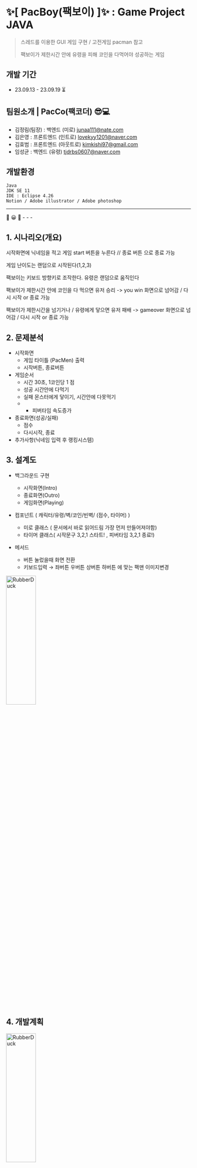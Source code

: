 # :sparkles:[ PacBoy(팩보이) ]:sparkles: : Game Project JAVA


> 스레드를 이용한 GUI 게임 구현 / 고전게임 pacman 참고
> 
> 팩보이가 제한시간 안에 유령을 피해 코인을 다먹어야 성공하는 게임

## 개발 기간
- 23.09.13 - 23.09.19 :hourglass_flowing_sand:
  
## 팀원소개 | PacCo(팩코더) :sunglasses::computer:
- 김정림(팀장) : 백엔드 (미로)  [junaa111@nate.com](junaa111@nate.com)
- 김은영 : 프론트엔드 (인트로) [lovekyy1201@naver.com](mailto:lovekyy1201@naver.com)
- 김효범 : 프론트엔드 (아웃트로) [kimkishi97@gmail.com](mailto:kimkishi97@gmail.com)
- 임성균 : 백엔드 (유령) [tjdrbs0607@naver.com](mailto:tjdrbs0607@naver.com)
  
##  개발환경 

    Java      
    JDK SE 11
    IDE : Eclipse 4.26
    Notion / Adobe illustrator / Adobe photoshop
***
:crystal_ball: :grinning: :ghost: - - -  
## 1. 시나리오(개요)

시작화면에 닉네임을 적고 게임 start 버튼을 누른다 // 종료 버튼 으로 종료 가능

게임 난이도는 랜덤으로 시작된다(1,2,3)

팩보이는 키보드 방향키로 조작한다. 유령은 랜덤으로 움직인다

팩보이가 제한시간 안에 코인을 다 먹으면 유저 승리 -> you win 화면으로 넘어감 / 다시 시작 or 종료 가능

팩보이가 제한시간을 넘기거나 / 유령에게 닿으면 유저 패배 -> gameover 화면으로 넘어감 / 다시 시작 or 종료 가능


## 2. 문제분석

- 시작화면
    - 게임 타이틀 (PacMen) 출력
    - 시작버튼, 종료버튼
- 게임순서
    - 시간 30초, 1코인당 1 점
    - 성공 시간안에 다먹기
    - 실패 몬스터에게 닿이기, 시간안에 다못먹기
    - + 피버타임 속도증가
- 종료화면(성공/실패)
    - 점수
    - 다시시작, 종료
- 추가사항(닉네임 입력 후 랭킹시스템)

## 3. 설계도

- 백그라운드 구현
    - 시작화면(Intro)
    - 종료화면(Outro)
    - 게임화면(Playing)
      
- 컴포넌트 ( 캐릭터/유령/벽/코인/빈벽/ (점수, 타이머) )
    - 미로 클래스 ( 문서에서 바로 읽어드림  가장 먼저 만들어져야함)
    - 타이머 클래스( 시작문구 3,2,1 스타트! , 피버타임 3,2,1 종료!)
      
- 메서드 
    - 버튼 눌렀을때 화면 전환
    - 키보드입력 → 좌버튼 우버튼 상버튼 하버튼 에 맞는 팩맨 이미지변경
  
<img src="/path/to/img.jpg" width="40%" height="30%" title="px(픽셀) 크기 설정" alt="RubberDuck"></img>

## 4. 개발계획

<img src="/path/to/img.jpg" width="40%" height="30%" title="px(픽셀) 크기 설정" alt="RubberDuck"></img>

## 5. 소스코딩
## 6. 포트폴리오 / jar 배포

![01 시작화면](https://github.com/KimEunYoungs/Pacboy/assets/90582597/01711ad3-2e38-44b5-86fb-31fead8c42e1)
![20230919_131354](https://github.com/KimEunYoungs/Pacboy/assets/90582597/8c7af32b-f2af-4333-b826-2d9959c30a10)
![20230919_140736](https://github.com/KimEunYoungs/Pacboy/assets/90582597/c2a92067-3b92-419c-b0e7-67e5260bc2dd)
![20230919_131412](https://github.com/KimEunYoungs/Pacboy/assets/90582597/ae534419-665c-4a48-83ae-2c4e121075f6)
